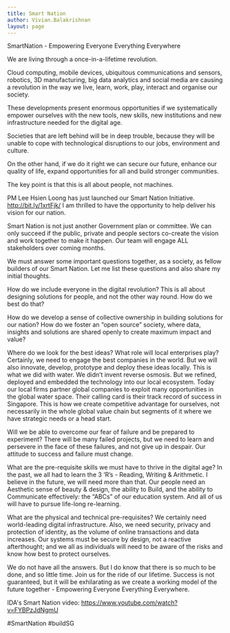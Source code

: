 ```yaml
---
title: Smart Nation
author: Vivian.Balakrishnan
layout: page
---
```

SmartNation - Empowering Everyone Everything Everywhere

We are living through a once-in-a-lifetime revolution.

Cloud computing, mobile devices, ubiquitous communications and sensors, robotics, 3D manufacturing, big data analytics and social media are causing a revolution in the way we live, learn, work, play, interact and organise our society.

These developments present enormous opportunities if we systematically empower ourselves with the new tools, new skills, new institutions and new infrastructure needed for the digital age.  

Societies that are left behind will be in deep trouble, because they will be unable to cope with technological disruptions to our jobs, environment and culture.

On the other hand, if we do it right we can secure our future, enhance our quality of life, expand opportunities for all and build stronger communities.

The key point is that this is all about people, not machines.

PM Lee Hsien Loong has just launched our Smart Nation Initiative. http://bit.ly/1xrtFjk/ I am thrilled to have the opportunity to help deliver his vision for our nation.

Smart Nation is not just another Government plan or committee. We can only succeed if the public, private and people sectors co-create the vision and work together to make it happen. Our team will engage ALL stakeholders over coming months.

We must answer some important questions together, as a society, as fellow builders of our Smart Nation.  Let me list these questions and also share my initial thoughts.

How do we include everyone in the digital revolution?  This is all about designing solutions for people, and not the other way round.  How do we best do that?

How do we develop a sense of collective ownership in building solutions for our nation?  How do we foster an “open source” society, where data, insights and solutions are shared openly to create maximum impact and value?  

Where do we look for the best ideas?   What role will local enterprises play?Certainly, we need to engage the best companies in the world. But we will also innovate, develop, prototype and deploy these ideas locally.  This is what we did with water. We didn’t invent reverse osmosis. But we refined, deployed and embedded the technology into our local ecosystem. Today our local firms partner global companies to exploit many opportunities in the global water space. Their calling card is their track record of success in Singapore. This is how we create competitive advantage for ourselves, not necessarily in the whole global value chain but segments of it where we have strategic needs or a head start.

Will we be able to overcome our fear of failure and be prepared to experiment? There will be many failed projects, but we need to learn and persevere in the face of these failures, and not give up in despair. Our attitude to success and failure must change.

What are the pre-requisite skills we must have to thrive in the digital age?  In the past, we all had to learn the 3 ‘R’s - Reading, Writing & Arithmetic. I believe in the future, we will need more than that.  Our people need an Aesthetic sense of beauty & design, the ability to Build, and the ability to Communicate effectively: the “ABCs” of our education system. And all of us will have to pursue life-long re-learning.

What are the physical and technical pre-requisites?  We certainly need world-leading digital infrastructure.  Also, we need security, privacy and protection of identity, as the volume of online transactions and data increases.  Our systems must be secure by design, not a reactive afterthought; and we all as individuals will need to be aware of the risks and know how best to protect ourselves.

We do not have all the answers.  But I do know that there is so much to be done, and so little time. Join us for the ride of our lifetime. Success is not guaranteed, but it will be exhilarating as we create a working model of the future together - Empowering Everyone Everything Everywhere.

IDA's Smart Nation video: https://www.youtube.com/watch?v=FYBPzJdNgmU

#SmartNation #buildSG
